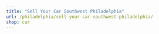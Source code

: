 ```yaml
---
title: "Sell Your Car Southwest Philadelphia"
url: /philadelphia/sell-your-car-southwest-philadelphia/
shop: car
---
```

